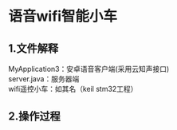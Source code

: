 # 语音wifi智能小车
## 1.文件解释
MyApplication3：安卓语音客户端(采用云知声接口)  
server.java：服务器端  
wifi遥控小车：如其名（keil stm32工程）  
## 2.操作过程
